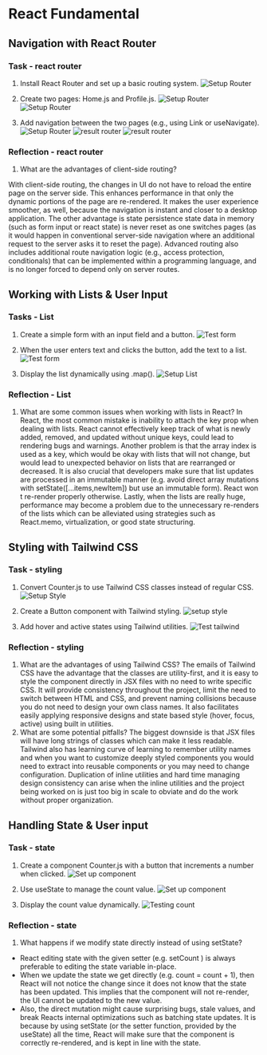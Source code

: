 # React Fundamental

## Navigation with React Router

### Task - react router

1. Install React Router and set up a basic routing system.
![Setup Router](setup_router.png)

2. Create two pages: Home.js and Profile.js.
![Setup Router](setup_router3.png)
![Setup Router](setup_router4.png)

3. Add navigation between the two pages (e.g., using Link or useNavigate).
![Setup Router](setup_router2.png)
![result router](test_router1.png)
![result router](test_router2.png)

### Reflection - react router

1. What are the advantages of client-side routing?

With client-side routing, the changes in UI do not have to reload the entire page on the server side. This enhances performance in that only the dynamic portions of the page are re-rendered. It makes the user experience smoother, as well, because the navigation is instant and closer to a desktop application. The other advantage is state persistence state data in memory (such as form input or react state) is never reset as one switches pages (as it would happen in conventional server-side navigation where an additional request to the server asks it to reset the page). Advanced routing also includes additional route navigation logic (e.g., access protection, conditionals) that can be implemented within a programming language, and is no longer forced to depend only on server routes.

## Working with Lists & User Input

### Tasks - List

1. Create a simple form with an input field and a button.
![Test form](test_list1.png)

2. When the user enters text and clicks the button, add the text to a list.
![Test form](test_list2.png)

3. Display the list dynamically using .map().
![Setup List](setup_list.png)

### Reflection - List

1. What are some common issues when working with lists in React?
In React, the most common mistake is inability to attach the key prop when dealing with lists. React cannot effectively keep track of what is newly added, removed, and updated without unique keys, could lead to rendering bugs and warnings. Another problem is that the array index is used as a key, which would be okay with lists that will not change, but would lead to unexpected behavior on lists that are rearranged or decreased. It is also crucial that developers make sure that list updates are processed in an immutable manner (e.g. avoid direct array mutations with setState([...items,newItem]) but use an immutable form). React won t re-render properly otherwise. Lastly, when the lists are really huge, performance may become a problem due to the unnecessary re-renders of the lists which can be alleviated using strategies such as React.memo, virtualization, or good state structuring.

## Styling with Tailwind CSS

### Task - styling

1. Convert Counter.js to use Tailwind CSS classes instead of regular CSS.
![Setup Style](setup_tailwind1.png)

2. Create a Button component with Tailwind styling.
![setup style](setup_tailwind2.png)

3. Add hover and active states using Tailwind utilities.
![Test tailwind](test_tailwind.png)

### Reflection - styling

1. What are the advantages of using Tailwind CSS?
The emails of Tailwind CSS have the advantage that the classes are utility-first, and it is easy to style the component directly in JSX files with no need to write specific CSS. It will provide consistency throughout the project, limit the need to switch between HTML and CSS, and prevent naming collisions because you do not need to design your own class names. It also facilitates easily applying responsive designs and state based style (hover, focus, active) using built in utilities.
2. What are some potential pitfalls?
The biggest downside is that JSX files will have long strings of classes which can make it less readable. Tailwind also has learning curve of learning to remember utility names and when you want to customize deeply styled components you would need to extract into reusable components or you may need to change configuration. Duplication of inline utilities and hard time managing design consistency can arise when the inline utilities and the project being worked on is just too big in scale to obviate and do the work without proper organization.

## Handling State & User input

### Task - state

1. Create a component Counter.js with a button that increments a number when clicked.
![Set up component](setup_counter.png)

2. Use useState to manage the count value.
![Set up component](setup_counter.png)

3. Display the count value dynamically.
![Testing count](test_button.png)

### Reflection - state

1. What happens if we modify state directly instead of using setState?

- React editing state with the given setter (e.g. setCount ) is always preferable to editing the state variable in-place.
- When we update the state we get directly (e.g. count = count + 1), then React will not notice the change since it does not know that the state has been updated. This implies that the component will not re-render, the UI cannot be updated to the new value.
- Also, the direct mutation might cause surprising bugs, stale values, and break Reacts internal optimizations such as batching state updates. It is because by using setState (or the setter function, provided by the useState) all the time, React will make sure that the component is correctly re-rendered, and is kept in line with the state.
